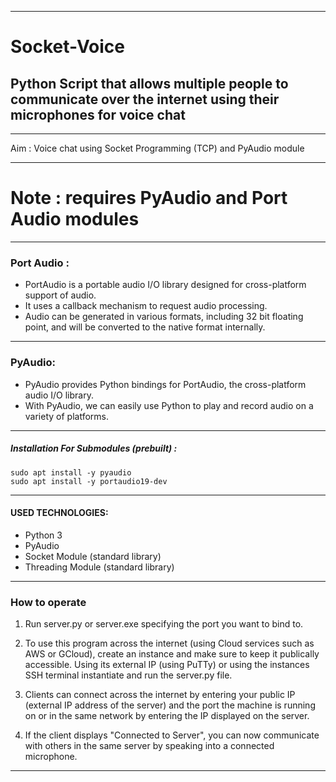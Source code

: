 
------------


# Socket-Voice
## Python Script that allows multiple people to communicate over the internet using their microphones for voice chat
------------


Aim : Voice chat using Socket Programming (TCP) and PyAudio module

------------

# Note : requires PyAudio and Port Audio modules

------------


### Port Audio : 
- PortAudio is a portable audio I/O library designed for cross-platform support of audio.
- It uses a callback mechanism to request audio processing. 
- Audio can be generated in various formats, including 32 bit floating point, and will be converted to the native format internally.

------------


### PyAudio:
- PyAudio provides Python bindings for PortAudio, the cross-platform audio I/O library. 
- With PyAudio, we can easily use Python to play and record audio on a variety of platforms.

------------


##### Installation For Submodules (prebuilt) :

    sudo apt install -y pyaudio
    sudo apt install -y portaudio19-dev

------------


#### USED TECHNOLOGIES:
- Python 3
- PyAudio
- Socket Module (standard library)
- Threading Module (standard library)

------------

### How to operate
1. Run server.py or server.exe specifying the port you want to bind to.

2. To use this program across the internet (using Cloud services such as AWS or GCloud), create an instance and make sure to keep it publically accessible. Using its external IP (using PuTTy) or using the instances SSH terminal instantiate and run the server.py file. 

3. Clients can connect across the internet by entering your public IP (external IP address of the server) and the port the machine is running on or in the same network by entering the IP displayed on the server.

4. If the client displays "Connected to Server", you can now communicate with others in the same server by speaking into a connected microphone.

------------



